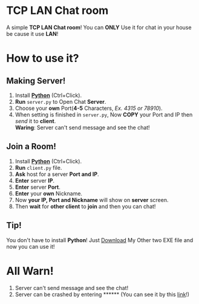 # TCP LAN Chat room
A simple **TCP LAN Chat room**!
You can **ONLY** Use it for chat in your house be cause it use **LAN**!

# How to use it?

Making Server!
---
1. Install **[Python](https://www.python.org/downloads/)** (Ctrl+Click).
2. **Run** `server.py` to Open Chat **Server**.
3. Choose your **own** Port(**4-5** Characters, *Ex. 4315 or 78910*).
4. When setting is finished in `server.py`, Now **COPY** your Port and IP then *send* it to **client**.  
**Waring**: Server can't send message and see the chat!

Join a Room!
---
1. Install **[Python](https://www.python.org/downloads/)** (Ctrl+Click).
2. **Run** `client.py` file.
3. **Ask** host for a server **Port and IP**.
4. **Enter** server **IP**.
5. **Enter** server **Port**.
6. **Enter** your **own** Nickname.
7. Now **your IP, Port and Nickname** will show on **server** screen.
8. Then **wait** for **other client** to **join** and then you can chat!

Tip!
---
You don't have to install **Python**! Just [Download](https://drive.google.com/drive/folders/1a3HeeWnadV3Pn_6rjh7Sx1CroFe6lB93?usp=sharing) My Other two EXE file and now you can use it!

# All Warn!

1. Server can't send message and see the chat!
2. Server can be crashed by entering ****** (You can see it by this [link](https://docs.google.com/document/d/1wxinJmp9P27aJV7ZQ3OWEhfep4h2SfIvXmdAwIP4SAA/edit?usp=sharing)!)

